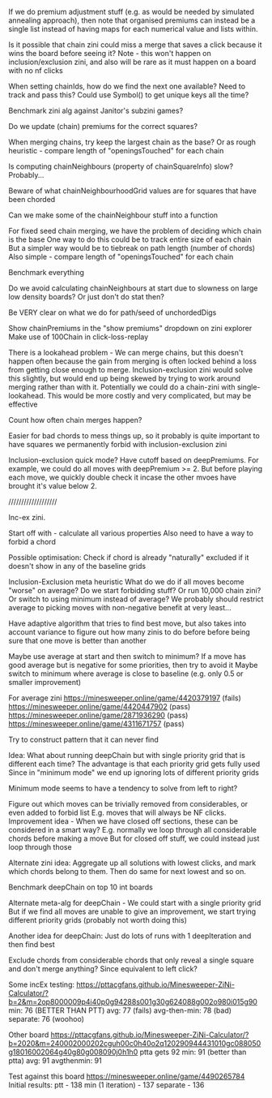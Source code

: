If we do premium adjustment stuff (e.g. as would be needed by simulated annealing approach), then note that organised premiums can instead be a single list instead of having maps for each numerical value and lists within.

Is it possible that chain zini could miss a merge that saves a click because it wins the board before seeing it?
Note - this won't happen on inclusion/exclusion zini, and also will be rare as it must happen on a board with no nf clicks

When setting chainIds, how do we find the next one available? Need to track and pass this?
Could use Symbol() to get unique keys all the time?

Benchmark zini alg against Janitor's subzini games?

Do we update (chain) premiums for the correct squares?

When merging chains, try keep the largest chain as the base?
Or as rough heuristic - compare length of "openingsTouched" for each chain

Is computing chainNeighbours (property of chainSquareInfo) slow?
Probably...

Beware of what chainNeighbourhoodGrid values are for squares that have been chorded

Can we make some of the chainNeighbour stuff into a function

For fixed seed chain merging, we have the problem of deciding which chain is the base
One way to do this could be to track entire size of each chain
But a simpler way would be to tiebreak on path length (number of chords)
Also simple - compare length of "openingsTouched" for each chain

Benchmark everything

Do we avoid calculating chainNeighbours at start due to slowness on large low density boards?
Or just don't do stat then?

Be VERY clear on what we do for path/seed of unchordedDigs

Show chainPremiums in the "show premiums" dropdown on zini explorer
Make use of 100Chain in click-loss-replay

There is a lookahead problem -
We can merge chains, but this doesn't happen often because the gain from merging is often locked behind a loss from getting close enough to merge.
Inclusion-exclusion zini would solve this slightly, but would end up being skewed by trying to work around merging rather than with it. Potentially we could do a chain-zini with single-lookahead.
This would be more costly and very complicated, but may be effective

Count how often chain merges happen?

Easier for bad chords to mess things up, so it probably is quite important to have squares we permanently forbid with inclusion-exclusion zini

Inclusion-exclusion quick mode?
Have cutoff based on deepPremiums. For example, we could do all moves with deepPremium >= 2. But before playing each move, we quickly double check it incase the other mvoes have brought it's value below 2.

///////////////////

Inc-ex zini.

Start off with - calculate all various properties
Also need to have a way to forbid a chord

Possible optimisation:
Check if chord is already "naturally" excluded if it doesn't show in any of the baseline grids

Inclusion-Exclusion meta heuristic
What do we do if all moves become "worse" on average?
Do we start forbidding stuff?
Or run 10,000 chain zini?
Or switch to using minimum instead of average?
We probably should restrict average to picking moves with non-negative benefit at very least...

Have adaptive algorithm that tries to find best move, but also takes into account variance to figure out how many zinis to do before before being sure that one move is better than another

Maybe use average at start and then switch to minimum?
If a move has good average but is negative for some priorities, then try to avoid it
Maybe switch to minimum where average is close to baseline (e.g. only 0.5 or smaller improvement)

For average zini
https://minesweeper.online/game/4420379197
(fails)
https://minesweeper.online/game/4420447902
(pass)
https://minesweeper.online/game/2871936290
(pass)
https://minesweeper.online/game/4311671757
(pass)

Try to construct pattern that it can never find

Idea:
What about running deepChain but with single priority grid that is different each time?
The advantage is that each priority grid gets fully used
Since in "minimum mode" we end up ignoring lots of different priority grids

Minimum mode seems to have a tendency to solve from left to right?

Figure out which moves can be trivially removed from considerables, or even added to forbid list
E.g. moves that will always be NF clicks.
Improvement idea -
When we have closed off sections, these can be considered in a smart way?
E.g. normally we loop through all considerable chords before making a move
But for closed off stuff, we could instead just loop through those

Alternate zini idea:
Aggregate up all solutions with lowest clicks, and mark which chords belong to them. Then do same for next lowest and so on.

Benchmark deepChain on top 10 int boards

Alternate meta-alg for deepChain -
We could start with a single priority grid
But if we find all moves are unable to give an improvement, we start trying different priority grids
(probably not worth doing this)

Another idea for deepChain:
Just do lots of runs with 1 deepIteration and then find best

Exclude chords from considerable chords that only reveal a single square and don't merge anything?
Since equivalent to left click?

Some incEx testing:
https://pttacgfans.github.io/Minesweeper-ZiNi-Calculator/?b=2&m=2op8000009p4i40p0g94288s001g30g624088g002o980i015g90
min: 76 (BETTER THAN PTT)
avg: 77 (fails)
avg-then-min: 78 (bad)
separate: 76 (woohoo)

Other board
https://pttacgfans.github.io/Minesweeper-ZiNi-Calculator/?b=2020&m=240002000202cguh00c0h40o2q120290944431010gc088050g18016002064g40g80g008090j0h1h0
ptta gets 92
min: 91 (better than ptta)
avg: 91
avgthenmin: 91

Test against this board
https://minesweeper.online/game/4490265784
Initial results:
ptt - 138
min (1 iteration) - 137
separate - 136
